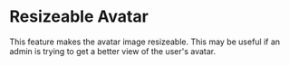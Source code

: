 # Resizeable Avatar

This feature makes the avatar image resizeable. This may be useful if an admin is trying to get a better view of the user's avatar.